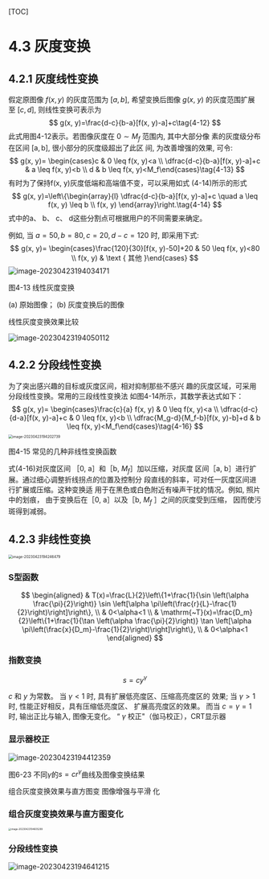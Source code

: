 [TOC]

# 4.3 灰度变换

## 4.2.1 灰度线性变换

假定原图像 $f(x, y)$ 的灰度范围为 $[a, b]$, 希望变换后图像 $g(x$, $y)$ 的灰度范围扩展至 $[c, d]$, 则线性变换可表示为
$$
g(x, y)=\frac{d-c}{b-a}[f(x, y)-a]+c\tag{4-12}
$$
此式用图4-12表示。若图像灰度在 $0 \sim M_f$ 范围内, 其中大部分像 素的灰度级分布在区间 $[\mathrm{a}, \mathrm{b}]$, 很小部分的灰度级超出了此区 间, 为改善增强的效果, 可令:
$$
g(x, y)= \begin{cases}c & 0 \leq f(x, y)<a \\ \dfrac{d-c}{b-a}[f(x, y)-a]+c & a \leq f(x, y)<b \\ d & b \leq f(x, y)<M_f\end{cases}\tag{4-13}
$$
有时为了保持f(x, y)灰度低端和高端值不变，可以采用如式 (4-14)所示的形式
$$
g(x, y)=\left\{\begin{array}{l}
\dfrac{d-c}{b-a}[f(x, y)-a]+c \quad a \leq f(x, y) \leq b \\
f(x, y)
\end{array}\right.\tag{4-14}
$$
式中的a、 b、 c、 d这些分割点可根据用户的不同需要来确定。

例如, 当 $a=50, b=80, c=20, d-c=120$ 时, 即采用下式:
$$
g(x, y)= \begin{cases}\frac{120}{30}[f(x, y)-50]+20 & 50 \leq f(x, y)<80 \\ f(x, y) & \text { 其他 }\end{cases}
$$
![image-20230423194034171](https://mypic-1312707183.cos.ap-nanjing.myqcloud.com/image-20230423194034171.png)

图4-13 线性灰度变换

(a) 原始图像； (b) 灰度变换后的图像 

线性灰度变换效果比较

![image-20230423194050112](https://mypic-1312707183.cos.ap-nanjing.myqcloud.com/image-20230423194050112.png)

## 4.2.2 分段线性变换

为了突出感兴趣的目标或灰度区间，相对抑制那些不感兴 趣的灰度区域，可采用分段线性变换。常用的三段线性变换法 如图4-14所示，其数学表达式如下：
$$
g(x, y)= \begin{cases}\frac{c}{a} f(x, y) & 0 \leq f(x, y)<a \\ \dfrac{d-c}{d-a}[f(x, y)-a]+c & 0 \leq f(x, y)<b \\ \dfrac{M_g-d}{M_f-b}[f(x, y)-b]+d & b \leq f(x, y)<M_f\end{cases}\tag{4-16}
$$
<img src="https://mypic-1312707183.cos.ap-nanjing.myqcloud.com/image-20230423194202739.png" alt="image-20230423194202739" style="zoom: 50%;" />

图4-15 常见的几种非线性变换函数

式(4-16)对灰度区间 ［0, a］和［b, $M_f$］加以压缩，对灰度 区间［a, b］进行扩展。通过细心调整折线拐点的位置及控制分 段直线的斜率，可对任一灰度区间进行扩展或压缩。这种变换适 用于在黑色或白色附近有噪声干扰的情况。例如, 照片中的划痕， 由于变换后在［0, a］以及［b, $M_f$ ］之间的灰度受到压缩， 因而使污斑得到减弱。

## 4.2.3 非线性变换

<img src="https://mypic-1312707183.cos.ap-nanjing.myqcloud.com/image-20230423194246479.png" alt="image-20230423194246479" style="zoom:50%;" />

### S型函数

$$
\begin{aligned}
& T(x)=\frac{L}{2}\left\{1+\frac{1}{\sin \left(\alpha \frac{\pi}{2}\right)} \sin \left[\alpha \pi\left(\frac{r}{L}-\frac{1}{2}\right)\right]\right\}, \\
& 0<\alpha<1 \\
& \mathrm{~T}(x)=\frac{D_m}{2}\left\{1+\frac{1}{\tan \left(\alpha \frac{\pi}{2}\right)} \tan \left[\alpha \pi\left(\frac{x}{D_m}-\frac{1}{2}\right)\right]\right\}, \\
& 0<\alpha<1
\end{aligned}
$$

### 指数变换

$$
s=c y^\gamma
$$

$c$ 和 $y$ 为常数。
当 $\gamma<1$ 时, 具有扩展低亮度区、压缩高亮度区的 效果;
当 $\gamma>1$ 时, 性能正好相反，具有压缩低亮度区、
扩展高亮度区的效果。
而当 $c=\gamma=1$ 时, 输出正比与输入, 图像无变化。
“ $\gamma$ 校正"（伽马校正），CRT显示器

### 显示器校正

![image-20230423194412359](https://mypic-1312707183.cos.ap-nanjing.myqcloud.com/image-20230423194412359.png)

图6-23 不同$\gamma$的$s=cr^{\gamma}$曲线及图像变换结果

组合灰度变换效果与直方图变 图像增强与平滑 化

### 组合灰度变换效果与直方图变化

<img src="https://mypic-1312707183.cos.ap-nanjing.myqcloud.com/image-20230423194605299.png" alt="image-20230423194605299" style="zoom:33%;" />

### 分段线性变换

![image-20230423194641215](https://mypic-1312707183.cos.ap-nanjing.myqcloud.com/image-20230423194641215.png)